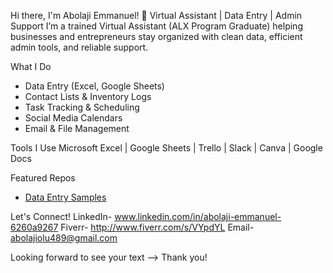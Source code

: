 Hi there, I'm Abolaji Emmanuel! 👋
Virtual Assistant | Data Entry | Admin Support
I’m a trained Virtual Assistant (ALX Program Graduate) helping businesses and entrepreneurs stay organized with clean data, efficient admin tools, and reliable support.

What I Do
- Data Entry (Excel, Google Sheets)
- Contact Lists & Inventory Logs
- Task Tracking & Scheduling
- Social Media Calendars
- Email & File Management
  
Tools I Use
Microsoft Excel | Google Sheets | Trello | Slack | Canva | Google Docs

Featured Repos
- [Data Entry Samples](https://github.com/AbolajiEmmanuelolusayo/Data-Entry-Samples)

 Let's Connect!
LinkedIn- www.linkedin.com/in/abolaji-emmanuel-6260a9267
Fiverr- http://www.fiverr.com/s/VYpdYL
Email- abolajiolu489@gmail.com

Looking forward to see your text
--> Thank you!
